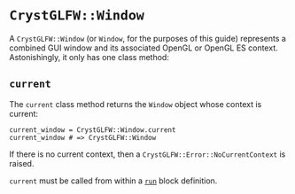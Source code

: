 # `CrystGLFW::Window`

A `CrystGLFW::Window` (or `Window`, for the purposes of this guide) represents a combined GUI window and its associated OpenGL or OpenGL ES context. Astonishingly, it only has one class method:

## `current`

The `current` class method returns the `Window` object whose context is current:

```crystal
current_window = CrystGLFW::Window.current
current_window # => CrystGLFW::Window
```
If there is no current context, then a `CrystGLFW::Error::NoCurrentContext` is raised.

`current` must be called from within a [`run`](/the-run-block.md) block definition.